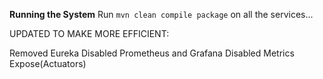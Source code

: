 ****Running the System****
Run ```mvn clean compile package``` on all the services...


UPDATED TO MAKE MORE EFFICIENT:

Removed Eureka
Disabled Prometheus and Grafana
Disabled Metrics Expose(Actuators)